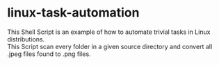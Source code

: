 # linux-task-automation

This Shell Script is an example of how to automate trivial tasks in Linux distributions.</br>
This Script scan every folder in a given source directory and convert all .jpeg files found to .png files.
